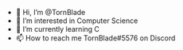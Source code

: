 - 👋 Hi, I’m @TornBlade
- 👀 I’m interested in Computer Science
- 🌱 I’m currently learning C
- 📫 How to reach me TornBlade#5576 on Discord

<!---
TornBlade/TornBlade is a ✨ special ✨ repository because its `README.md` (this file) appears on your GitHub profile.
You can click the Preview link to take a look at your changes.
--->
